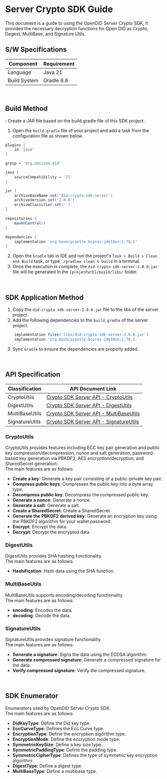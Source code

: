 # Server Crypto SDK Guide
This document is a guide to using the OpenDID Server Crypto SDK, 
It provides the necessary decryption functions for Open DID as Crypto, Degest, MultiBase, and Signature Utils.


## S/W Specifications
| Component | Requirement     |
|------|----------------------------|
| Language  | Java 21|
| Build System  | Gradle 8.8 |

<br>

## Build Method
: Create a JAR file based on the build.gradle file of this SDK project.
1. Open the `build.gradle` file of your project and add a task from the configuration file as shown below.

```groovy
plugins {
    id 'java'
}

group = 'org.omnione.did'

java {
    sourceCompatibility = '21'
}

jar {
    archiveBaseName.set('did-crypto-sdk-server') 
    archiveVersion.set('2.0.0')
    archiveClassifier.set('') 
}

repositories {
    mavenCentral()	
}

dependencies {
    implementation 'org.bouncycastle:bcprov-jdk18on:1.78.1'
}
```

2. Open the `Gradle` tab in IDE and run the project's `Task > Build > Clean and Build` task, or type `./gradlew clean & build` in a terminal.
3. Once the execution is complete, the `did-crypto-sdk-server-2.0.0.jar` file will be generated in the `{projetPath}/build/libs/` folder.

<br>

## SDK Application Method
1. Copy the `did-crypto-sdk-server-2.0.0.jar` file to the libs of the server project.
2. Add the following dependencies to the `build.gradle` of the server project.

```groovy
    implementation files('libs/did-crypto-sdk-server-2.0.0.jar')
    implementation 'org.bouncycastle:bcprov-jdk18on:1.78.1'
```
3. Sync `Gradle` to ensure the dependencies are properly added.

<br>

## API Specification
| Classification | API Document Link |
|------|----------------------------|
| CryptoUtils | [Crypto SDK Server API - CryptoUtils ](/docs/api/CRYPTO_SDK-SERVER_API.md#11-cryptoutils) |
| DigestUtils | [Crypto SDK Server API - DigestUtils ](/docs/api/CRYPTO_SDK-SERVER_API.md#12-digestutils) |
| MultiBaseUtils  | [Crypto SDK Server API - MultiBaseUtils](/docs/api/CRYPTO_SDK-SERVER_API.md#13-multibaseutils)  |
| SignatureUtils | [Crypto SDK Server API - SignatureUtils](/docs/api/CRYPTO_SDK-SERVER_API.md#14-signatureutils)  |

### CryptoUtils
CryptoUtils provides features including ECC key pair generation and public key compression/decompression, nonce and salt generation, password-based key generation via PBKDF2, AES encryption/decryption, and SharedSecret generation.
<br>The main features are as follows:

* <b>Create a key</b>: Generate a key pair consisting of a public-private key pair.
* <b>Compress public keys</b>: Compresses the public key into a byte array type.
* <b>Decompress public key</b>: Decompress the compressed public key.
* <b>Generate a nonce</b>: Generate a nonce.
* <b>Generate a salt</b>: Generate a salt.
* <b>Create a SharedSecret</b>: Create a SharedSecret.
* <b>Generate the PBKDF2 derived key</b>: Generate an encryption key using the PBKDF2 algorithm for your wallet password.
* <b>Encrypt</b>: Encrypt the data.
* <b>Decrypt</b>: Decrypt the encrypted data.



### DigestUtils
DigestUtils provides SHA hashing functionality.
<br>The main features are as follows:

* <b>Hashification</b>: Hash data using the SHA function.
  
### MultiBaseUtils
MultiBaseUtils supports encoding/decoding functionality.
<br>The main features are as follows:

* <b>encoding</b>: Encodes the data.
* <b>decoding</b>: Decode the data.

### SignatureUtils
SignatureUtils provides signature functionality.
<br>The main features are as follows:

* <b>Generate a signature</b>: Signs the data using the ECDSA algorithm.
* <b>Generate compressed signature</b>: Generate a compressed signature for the data.
* <b>Verify compressed signature</b>: Verify the compressed signature.

<br>

## SDK Enumerator
Enumerators used by OpenDID Server Crypto SDK.
<br>The main features are as follows:

* <b>DidKeyType</b>: Define the Did key type.
* <b>EccCurveType</b>: Defines the Ecc Curve type.
* <b>EncryptionType</b>: Define the encryption algorithm type.
* <b>EncryptionMode</b>: Define the encryption mode type.
* <b>SymmetricKeySize</b>: Define a key size type.
* <b>SymmetricPaddingType</b>: Define the padding type.
* <b>SymmetricCipherType</b>:  Defines the type of symmetric key encryption algorithm.
* <b>DigestType</b>: Define a digest type.
* <b>MultiBaseType</b>: Define a multibase type.